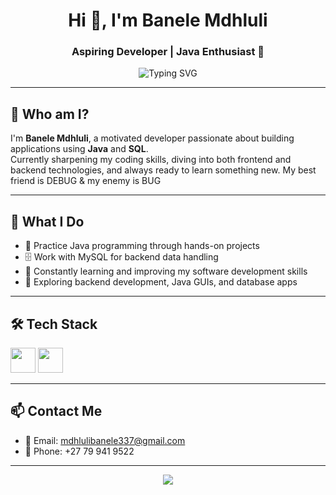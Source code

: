 <h1 align="center">Hi 👋, I'm Banele Mdhluli</h1>
<h3 align="center">Aspiring Developer | Java  Enthusiast 🚀</h3>

<p align="center">
  <img src="https://readme-typing-svg.demolab.com?font=Fira+Code&size=20&duration=3000&pause=1000&center=true&vCenter=true&width=435&lines=Explore.+Learn.+Enjoy." alt="Typing SVG" />
</p>

---

## 🌟 Who am I?

I'm **Banele Mdhluli**, a motivated developer passionate about building applications using **Java** and **SQL**.  
Currently sharpening my coding skills, diving into both frontend and backend technologies, and always ready to learn something new.
My best friend is DEBUG & my enemy is BUG
 
---

## 🚀 What I Do

- 🧠 Practice Java programming through hands-on projects
- 🗄️ Work with MySQL for backend data handling
- 📘 Constantly learning and improving my software development skills
- 💬 Exploring backend development, Java GUIs, and database apps

---

## 🛠️ Tech Stack

<div align="left">
  <img src="https://cdn.jsdelivr.net/gh/devicons/devicon/icons/java/java-original.svg" width="40" />
  <img src="https://cdn.jsdelivr.net/gh/devicons/devicon/icons/mysql/mysql-original.svg" width="40" />
  
</div>

---

## 📫 Contact Me

- 📧 Email: [mdhlulibanele337@gmail.com](mailto:mdhlulibanele337@gmail.com)  
- 📱 Phone: +27 79 941 9522

---

<p align="center">
  <img src="https://capsule-render.vercel.app/api?type=waving&color=gradient&height=150&section=footer"/>
</p>
